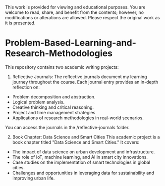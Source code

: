 This work is provided for viewing and educational purposes. You are welcome to read, share, and benefit from the contents; however, no modifications or alterations are allowed. Please respect the original work as it is presented.

# Problem-Based-Learning-and-Research-Methodologies
This repository contains two academic writing projects:  

1. Reflective Journals: The reflective journals document my learning journey throughout the course. Each journal entry provides an in-depth reflection on:

  * Problem decomposition and abstraction.
  * Logical problem analysis.
  * Creative thinking and critical reasoning.
  * Project and time management strategies.
  * Applications of research methodologies in real-world scenarios.
    
You can access the journals in the /reflective-journals folder.

2. Book Chapter: Data Science and Smart Cities
   This academic project is a book chapter titled "Data Science and Smart Cities." It covers:

  * The impact of data science on urban development and infrastructure.
  * The role of IoT, machine learning, and AI in smart city innovations.
  * Case studies on the implementation of smart technologies in global cities.
  * Challenges and opportunities in leveraging data for sustainability and improving urban life.
